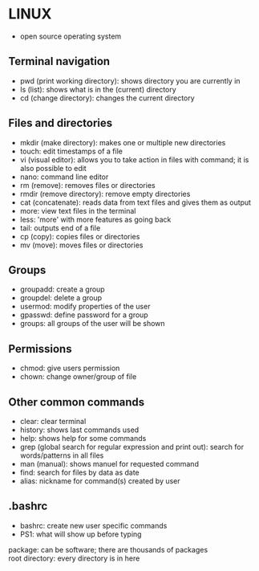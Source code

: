 # LINUX
* open source operating system
## Terminal navigation
* pwd (print working directory): shows directory you are currently in
* ls (list): shows what is in the (current) directory
* cd (change directory): changes the current directory
## Files and directories
* mkdir (make directory): makes one or multiple new directories
* touch: edit timestamps of a file
* vi (visual editor): allows you to take action in files with command; it is also possible to edit
* nano: command line editor
* rm (remove): removes files or directories
* rmdir (remove directory): remove empty directories
* cat (concatenate): reads data from text files and gives them as output
* more: view text files in the terminal
* less: 'more' with more features as going back
* tail: outputs end of a file
* cp (copy): copies files or directories
* mv (move): moves files or directories
## Groups
* groupadd: create a group
* groupdel: delete a group
* usermod: modify properties of the user
* gpasswd: define password for a group
* groups: all groups of the user will be shown
## Permissions
* chmod: give users permission
* chown: change owner/group of file
## Other common commands
* clear: clear terminal
* history: shows last commands used
* help: shows help for some commands
* grep (global search for regular expression and print out): search for words/patterns in all files
* man (manual): shows manuel for requested command
* find: search for files by data as date
* alias: nickname for command(s) created by user
## .bashrc
* bashrc: create new user specific commands
* PS1: what will show up before typing

package: can be software; there are thousands of packages\
root directory: every directory is in here